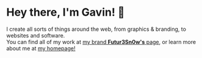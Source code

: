 # Hey there, I'm Gavin! 👋
I create all sorts of things around the web, from graphics & branding, to websites and software.  
You can find all of my work at [my brand **Futur3Sn0w's** page](https://gth.zip/futur3sn0w), or learn more about me at [my homepage!](https://gth.zip/)
